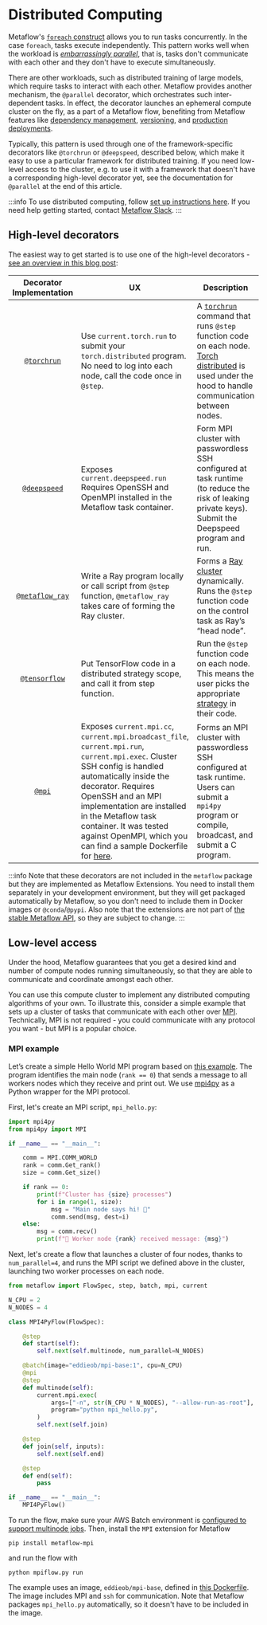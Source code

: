 
# Distributed Computing

Metaflow's [`foreach` construct](/metaflow/basics#foreach) allows you to run tasks concurrently.
In the case `foreach`, tasks execute independently. This pattern works well when the workload
is [*embarrassingly parallel*](https://en.wikipedia.org/wiki/Embarrassingly_parallel), that is,
tasks don't communicate with each other and they don't have to execute simultaneously.

There are other workloads, such as distributed training of large models, which require
tasks to interact with each other. Metaflow provides another mechanism, the `@parallel` decorator,
which orchestrates such inter-dependent tasks. In effect, the decorator launches
an ephemeral compute cluster on the fly, as a part of a Metaflow flow, benefiting from
Metaflow features like [dependency management](/scaling/dependencies),
[versioning](/scaling/tagging), and [production deployments](/production/introduction).

Typically, this pattern is used through one of the framework-specific decorators like `@torchrun`
or `@deepspeed`, described below, which make it easy to use a particular framework for distributed
training. If you need low-level access to the cluster, e.g. to use it with a framework that doesn't
have a corresponding high-level decorator yet, see the documentation for `@parallel` at the
end of this article.

:::info
To use distributed computing, follow [set up instructions
here](https://outerbounds.com/engineering/operations/distributed-computing/). If you need
help getting started, contact [Metaflow Slack](http://slack.metaflow.org).
:::

## High-level decorators

The easiest way to get started is to use one of the high-level decorators - [see an overview 
in this blog post](https://outerbounds.com/blog/distributed-training-with-metaflow/):

| Decorator Implementation | UX | Description | PyPi Release | Example | 
| :---: | --- | --- |  :---: |  :---: | 
| [`@torchrun`](https://github.com/outerbounds/metaflow-torchrun) | Use `current.torch.run` to submit your `torch.distributed` program. No need to log into each node, call the code once in `@step`.  | A [`torchrun`](https://pytorch.org/docs/stable/elastic/run.html) command that runs `@step` function code on each node. [Torch distributed](https://pytorch.org/tutorials/beginner/dist_overview.html) is used under the hood to handle communication between nodes. | [`metaflow-torchrun`](https://pypi.org/project/metaflow-torchrun/) |  [MinGPT](https://github.com/outerbounds/metaflow-torchrun/blob/main/examples/min-gpt/flow.py) |
| [`@deepspeed`](https://github.com/outerbounds/metaflow-deepspeed) | Exposes `current.deepspeed.run` <br/> Requires OpenSSH and OpenMPI installed in the Metaflow task container. | Form MPI cluster with passwordless SSH configured at task runtime (to reduce the risk of leaking private keys).  Submit the Deepspeed program and run. | [`metaflow-deepspeed`](https://pypi.org/project/metaflow-deepspeed/) | [Bert](https://github.com/outerbounds/metaflow-deepspeed/tree/main/examples/bert) & [Dolly](https://github.com/outerbounds/metaflow-deepspeed/tree/main/examples/dolly) |
| [`@metaflow_ray`](https://github.com/outerbounds/metaflow-ray/tree/main) |  Write a Ray program locally or call script from `@step` function, `@metaflow_ray` takes care of forming the Ray cluster. | Forms a [Ray cluster](https://docs.ray.io/en/latest/cluster/getting-started.html) dynamically. Runs the `@step` function code on the control task as Ray’s “head node”. | [`metaflow-ray`](https://pypi.org/project/metaflow-ray/) | [GPT-J](https://github.com/outerbounds/metaflow-ray/tree/main/examples/ray-fine-tuning-gpt-j) & [Distributed XGBoost](https://github.com/outerbounds/metaflow-ray/tree/main/examples/train) |
| [`@tensorflow`](https://github.com/outerbounds/metaflow-tensorflow/tree/main) | Put TensorFlow code in a distributed strategy scope, and call it from step function. | Run the `@step` function code on each node. This means the user picks the appropriate [strategy](https://www.tensorflow.org/guide/distributed_training#types_of_strategies) in their code. | [`metaflow-tensorflow`](https://pypi.org/project/metaflow-tensorflow/) |  [Keras Distributed](https://github.com/outerbounds/metaflow-tensorflow/tree/main/examples/multi-node) |
| [`@mpi`](https://github.com/outerbounds/metaflow-mpi) |  Exposes `current.mpi.cc`, `current.mpi.broadcast_file`, `current.mpi.run`, `current.mpi.exec`. Cluster SSH config is handled automatically inside the decorator. Requires OpenSSH and an MPI implementation are installed in the Metaflow task container. It was tested against OpenMPI, which you can find a sample Dockerfile for [here](https://github.com/outerbounds/metaflow-mpi/blob/main/examples/Dockerfile). | Forms an MPI cluster with passwordless SSH configured at task runtime. Users can submit a `mpi4py` program or compile, broadcast, and submit a C program. | [`metaflow-mpi`](https://pypi.org/project/metaflow-mpi/) | [Libgrape](https://github.com/outerbounds/metaflow-mpi/tree/main/examples/libgrape-ldbc-graph-benchmark) |

:::info
Note that these decorators are not included in the `metaflow` package but they are implemented as Metaflow
Extensions. You need to install them separately in your development environment, but they will get
packaged automatically by Metaflow, so you don't need to include them in Docker images
or `@conda`/`@pypi`. Also note that the extensions are not part of [the stable Metaflow API](/api), so
they are subject to change.
:::

## Low-level access

Under the hood, Metaflow guarantees that you get a desired kind and number of compute nodes running
simultaneously, so that they are able to communicate and coordinate amongst each other.

You can use this compute cluster to implement any distributed computing algorithms of your own.
To illustrate this, consider a simple example that sets up a cluster of tasks that communicate
with each other over [MPI](https://en.wikipedia.org/wiki/Message_Passing_Interface).
Technically, MPI is not required - you could communicate with any protocol you want - but MPI is
a popular choice.

### MPI example

Let’s create a simple Hello World MPI program based on
[this example](https://github.com/outerbounds/metaflow-mpi/tree/main/examples/python-hello).
The program identifies the main node (`rank == 0`) that sends a message to
all workers nodes which they receive and print out. We use
[mpi4py](https://mpi4py.readthedocs.io/en/stable/) as a Python wrapper for the MPI protocol.

First, let's create an MPI script, `mpi_hello.py`:
```python
import mpi4py
from mpi4py import MPI

if __name__ == "__main__":

    comm = MPI.COMM_WORLD
    rank = comm.Get_rank()
    size = comm.Get_size()

    if rank == 0:
        print(f"Cluster has {size} processes")
        for i in range(1, size):
            msg = "Main node says hi! 👋"
            comm.send(msg, dest=i)
    else:
        msg = comm.recv()
        print(f"👷 Worker node {rank} received message: {msg}")
```

Next, let's create a flow that launches a cluster of four nodes, thanks
to `num_parallel=4`, and runs the MPI script we defined above in the cluster,
launching two worker processes on each node.

```python
from metaflow import FlowSpec, step, batch, mpi, current

N_CPU = 2
N_NODES = 4

class MPI4PyFlow(FlowSpec):

    @step
    def start(self):
        self.next(self.multinode, num_parallel=N_NODES)

    @batch(image="eddieob/mpi-base:1", cpu=N_CPU)
    @mpi
    @step
    def multinode(self):
        current.mpi.exec(
            args=["-n", str(N_CPU * N_NODES), "--allow-run-as-root"],
            program="python mpi_hello.py",
        )
        self.next(self.join)

    @step
    def join(self, inputs):
        self.next(self.end)

    @step
    def end(self):
        pass

if __name__ == "__main__":
    MPI4PyFlow()
```

To run the flow, make sure your AWS Batch environment is
[configured to support multinode
jobs](https://outerbounds.com/engineering/operations/distributed-computing/). Then, install
the `MPI` extension for Metaflow
```
pip install metaflow-mpi
```
and run the flow with
```
python mpiflow.py run
```

The example uses an image, `eddieob/mpi-base`, defined in
[this Dockerfile](https://github.com/outerbounds/metaflow-mpi/blob/main/examples/Dockerfile). The image
includes MPI and `ssh` for communication. Note that Metaflow packages `mpi_hello.py` automatically,
so it doesn't have to be included in the image.

